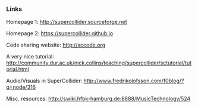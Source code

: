 ### Links

Homepage 1: <http://supercollider.sourceforge.net>

Homepage 2: <https://supercollider.github.io>

Code sharing website: <http://sccode.org>

A very nice tutorial: <http://community.dur.ac.uk/nick.collins/teaching/supercollider/sctutorial/tutorial.html>

Audio/Visuals in SuperCollider: <http://www.fredrikolofsson.com/f0blog/?q=node/316>

Misc. resources: <http://swiki.hfbk-hamburg.de:8888/MusicTechnology/524>